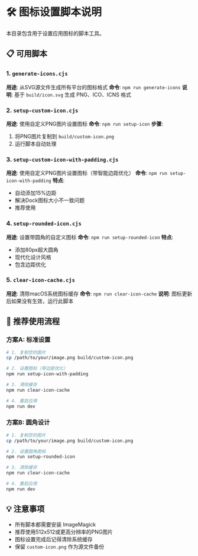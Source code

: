 # 🛠️ 图标设置脚本说明

本目录包含用于设置应用图标的脚本工具。

## 📋 可用脚本

### 1. `generate-icons.cjs`
**用途**: 从SVG源文件生成所有平台的图标格式
**命令**: `npm run generate-icons`
**说明**: 基于 `build/icon.svg` 生成 PNG、ICO、ICNS 格式

### 2. `setup-custom-icon.cjs`
**用途**: 使用自定义PNG图片设置图标
**命令**: `npm run setup-icon`
**步骤**:
1. 将PNG图片复制到 `build/custom-icon.png`
2. 运行脚本自动处理

### 3. `setup-custom-icon-with-padding.cjs`
**用途**: 使用自定义PNG图片设置图标（带智能边距优化）
**命令**: `npm run setup-icon-with-padding`
**特点**: 
- 自动添加15%边距
- 解决Dock图标大小不一致问题
- 推荐使用

### 4. `setup-rounded-icon.cjs`
**用途**: 设置带圆角的自定义图标
**命令**: `npm run setup-rounded-icon`
**特点**:
- 添加80px超大圆角
- 现代化设计风格
- 包含边距优化

### 5. `clear-icon-cache.cjs`
**用途**: 清除macOS系统图标缓存
**命令**: `npm run clear-icon-cache`
**说明**: 图标更新后如果没有生效，运行此脚本

## 🚀 推荐使用流程

### 方案A: 标准设置
```bash
# 1. 复制您的图片
cp /path/to/your/image.png build/custom-icon.png

# 2. 设置图标（带边距优化）
npm run setup-icon-with-padding

# 3. 清除缓存
npm run clear-icon-cache

# 4. 重启应用
npm run dev
```

### 方案B: 圆角设计
```bash
# 1. 复制您的图片
cp /path/to/your/image.png build/custom-icon.png

# 2. 设置圆角图标
npm run setup-rounded-icon

# 3. 清除缓存
npm run clear-icon-cache

# 4. 重启应用
npm run dev
```

## 💡 注意事项

- 所有脚本都需要安装 ImageMagick
- 推荐使用512x512或更高分辨率的PNG图片
- 图标设置完成后记得清除系统缓存
- 保留 `custom-icon.png` 作为源文件备份